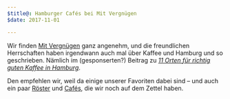 ```yaml
---
$title@: Hamburger Cafés bei Mit Vergnügen
$date: 2017-11-01 

---
```

Wir finden [Mit Vergnügen](http://mitvergnuegen.com/) ganz angenehm, und die freundlichen Herrschaften haben irgendwann auch mal über Kaffee und Hamburg und so geschrieben. Nämlich im (gesponserten?) Beitrag zu [_11 Orten für richtig guten Kaffee in Hamburg_](https://hamburg.mitvergnuegen.com/2015/11-orte-fuer-richtig-guten-kaffee-in-hamburg).

Den empfehlen wir, weil da einige unserer Favoriten dabei sind – und auch ein paar [Röster]([url('/content/pages/roasters.md')]) und [Cafés]([url('/content/pages/cafes.md')]), die wir noch auf dem Zettel haben.